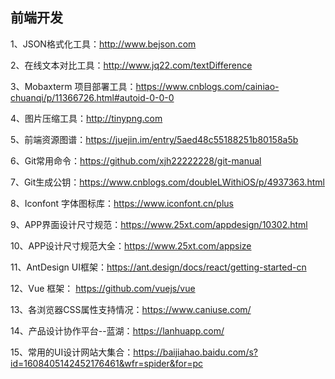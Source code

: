 ## 前端开发

1、JSON格式化工具：http://www.bejson.com

2、在线文本对比工具：http://www.jq22.com/textDifference

3、Mobaxterm 项目部署工具：https://www.cnblogs.com/cainiao-chuanqi/p/11366726.html#autoid-0-0-0

4、图片压缩工具：http://tinypng.com

5、前端资源图谱：https://juejin.im/entry/5aed48c55188251b80158a5b

6、Git常用命令：https://github.com/xjh22222228/git-manual

7、Git生成公钥：https://www.cnblogs.com/doubleLWithiOS/p/4937363.html

8、Iconfont 字体图标库：https://www.iconfont.cn/plus

9、APP界面设计尺寸规范：https://www.25xt.com/appdesign/10302.html

10、APP设计尺寸规范大全：https://www.25xt.com/appsize

11、AntDesign UI框架：https://ant.design/docs/react/getting-started-cn

12、Vue 框架： https://github.com/vuejs/vue

13、各浏览器CSS属性支持情况：https://www.caniuse.com/

14、产品设计协作平台--蓝湖：https://lanhuapp.com/

15、常用的UI设计网站大集合：https://baijiahao.baidu.com/s?id=1608405142452176461&wfr=spider&for=pc
